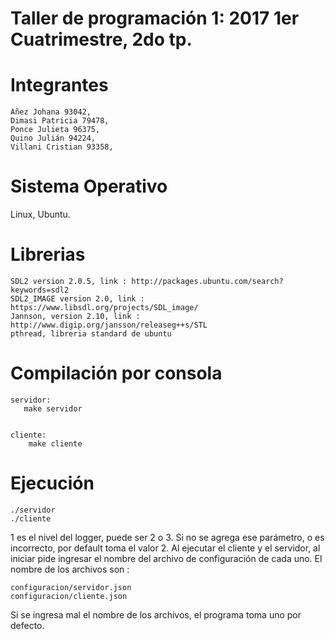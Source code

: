 #  Taller de programación 1: 2017 1er Cuatrimestre, 2do tp.
#  Integrantes 
    Añez Johana 93042,
    Dimasi Patricia 79478,
    Ponce Julieta 96375,
    Quino Julián 94224,
    Villani Cristian 93358,

# Sistema Operativo 
  Linux, Ubuntu.
  
# Librerias
    SDL2 version 2.0.5, link : http://packages.ubuntu.com/search?keywords=sdl2
    SDL2_IMAGE version 2.0, link : https://www.libsdl.org/projects/SDL_image/
    Jannson, version 2.10, link : http://www.digip.org/jansson/releaseg++s/STL
    pthread, libreria standard de ubuntu
# Compilación por consola
    servidor:
       make servidor

    
    cliente:
        make cliente
# Ejecución
    ./servidor
    ./cliente
    
1 es el nivel del logger, puede ser 2 o 3.
Si no se agrega ese parámetro, o es incorrecto, por default toma el valor 2.
Al ejecutar el cliente y el servidor, al iniciar pide ingresar el nombre del archivo de configuración de cada uno.
El nombre de los archivos son :

    configuracion/servidor.json
    configuracion/cliente.json

Si se ingresa mal el nombre de los archivos, el programa toma uno por defecto.
